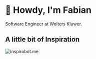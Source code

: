 # 👋 Howdy, I'm Fabian

Software Engineer at Wolters Kluwer.

## A little bit of Inspiration

![inspirobot.me](https://generated.inspirobot.me/a/5y6LVgN1JW.jpg)
